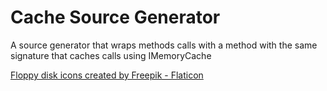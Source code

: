 # Cache Source Generator

A source generator that wraps methods calls with a method with the same signature that caches calls using IMemoryCache

[Floppy disk icons created by Freepik - Flaticon](https://www.flaticon.com/free-icons/floppy-disk "floppy disk icons")